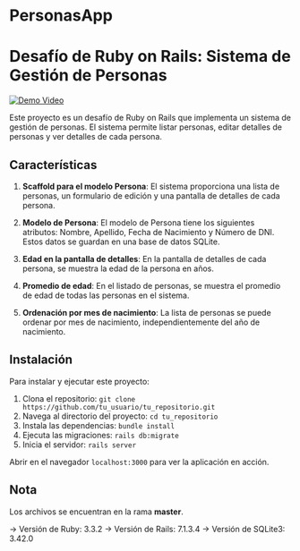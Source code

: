 # PersonasApp
# Desafío de Ruby on Rails: Sistema de Gestión de Personas

[![Demo Video](https://img.youtube.com/vi/mjL2k2vFUT8/0.jpg)](https://www.youtube.com/watch?v=mjL2k2vFUT8)

Este proyecto es un desafío de Ruby on Rails que implementa un sistema de gestión de personas. El sistema permite listar personas, editar detalles de personas y ver detalles de cada persona.

## Características

1. **Scaffold para el modelo Persona**: El sistema proporciona una lista de personas, un formulario de edición y una pantalla de detalles de cada persona.

2. **Modelo de Persona**: El modelo de Persona tiene los siguientes atributos: Nombre, Apellido, Fecha de Nacimiento y Número de DNI. Estos datos se guardan en una base de datos SQLite.

3. **Edad en la pantalla de detalles**: En la pantalla de detalles de cada persona, se muestra la edad de la persona en años.

4. **Promedio de edad**: En el listado de personas, se muestra el promedio de edad de todas las personas en el sistema.

5. **Ordenación por mes de nacimiento**: La lista de personas se puede ordenar por mes de nacimiento, independientemente del año de nacimiento.

## Instalación

Para instalar y ejecutar este proyecto:

1. Clona el repositorio: `git clone https://github.com/tu_usuario/tu_repositorio.git`
2. Navega al directorio del proyecto: `cd tu_repositorio`
3. Instala las dependencias: `bundle install`
4. Ejecuta las migraciones: `rails db:migrate`
5. Inicia el servidor: `rails server`

Abrir en el navegador `localhost:3000` para ver la aplicación en acción.


## Nota
Los archivos se encuentran en la rama **master**.

-> Versión de Ruby: 3.3.2
-> Versión de Rails: 7.1.3.4
-> Versión de SQLite3: 3.42.0
